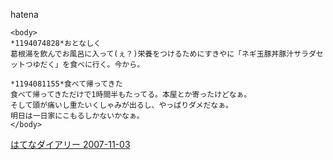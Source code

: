 
hatena

```
<body>
*1194074828*おとなしく
葛根湯を飲んでお風呂に入って(ぇ？)栄養をつけるためにすきやに「ネギ玉豚丼豚汁サラダセットつゆだく」を食べに行く。今から。

*1194081155*食べて帰ってきた
食べて帰ってきただけで1時間半もたってる。本屋とか寄ったけどなぁ。
そして頭が痛いし重たいくしゃみが出るし、やっぱりダメだなぁ。
明日は一日家にこもるしかないかなぁ。
</body>
```


[はてなダイアリー 2007-11-03](https://nishiohirokazu.hatenadiary.org/archive/2007/11/03)
